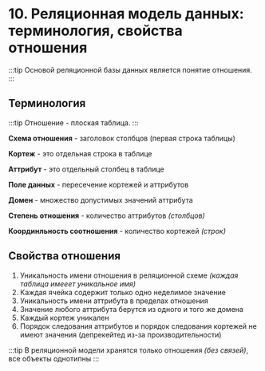 # 10. Реляционная модель данных: терминология, свойства отношения

:::tip
Основой реляционной базы данных является понятие отношения.
:::

## Терминология

:::tip
Отношение - плоская таблица.
:::

**Схема отношения** - заголовок столбцов (первая строка таблицы)

**Кортеж** - это отдельная строка в таблице

**Аттрибут** - это отдельный столбец в таблице

**Поле данных** - пересечение кортежей и аттрибутов

**Домен** - множество допустимых значений аттрибута

**Степень отношения** - количество аттрибутов _(столбцов)_

**Координльность соотношения** - количество кортежей _(строк)_

## Свойства отношения

1. Уникальность имени отношения в реляционной схеме _(каждая таблица имееет уникальное имя)_
2. Каждая ячейка содержит только одно неделимое значение
3. Уникальность имени аттрибута в пределах отношения
4. Значение любого аттрибута берутся из одного и того же домена
5. Каждый кортеж уникален
6. Порядок следования аттрибутов и порядок следования кортежей не имеют значения (депрекейтед из-за производительности)

:::tip
В реляционной модели хранятся только отношения _(без связей)_, все объекты однотипны
:::

